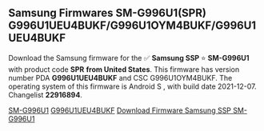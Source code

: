 <h2>Samsung Firmwares SM-G996U1(SPR) G996U1UEU4BUKF/G996U1OYM4BUKF/G996U1UEU4BUKF</h2>
Download the Samsung firmware for the ✅ <strong>Samsung SSP </strong> ⭐ <strong>SM-G996U1</strong> with product code <strong>SPR</strong> <strong> from United States</strong>. This firmware has version number PDA <strong>G996U1UEU4BUKF</strong> and CSC G996U1OYM4BUKF. The operating system of this firmware is Android S , with build date 2021-12-07. Changelist <strong>22916894</strong>.


[SM-G996U1](https://samfirm.shop/samsung/model/SM-G996U1)
[G996U1UEU4BUKF](https://samfirm.shop/samsung/pda/G996U1UEU4BUKF)
[Download Firmware Samsung SSP SM-G996U1](https://samfirm.shop/samsung/firmware/480977)
